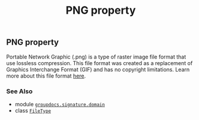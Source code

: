 ﻿---
title: PNG property
second_title: GroupDocs.Signature for Python via .NET API References
description: 
type: docs
url: /python-net/groupdocs.signature.domain/filetype/png/
is_root: false
weight: 370
---

## PNG property


Portable Network Graphic (.png) is a type of raster image file format that use lossless compression. This file format was created as a replacement of Graphics Interchange Format (GIF) and has no copyright limitations.
Learn more about this file format [here](https://wiki.fileformat.com/image/png).

### See Also
* module [`groupdocs.signature.domain`](../../)
* class [`FileType`](/signature/python-net/groupdocs.signature.domain/filetype)
